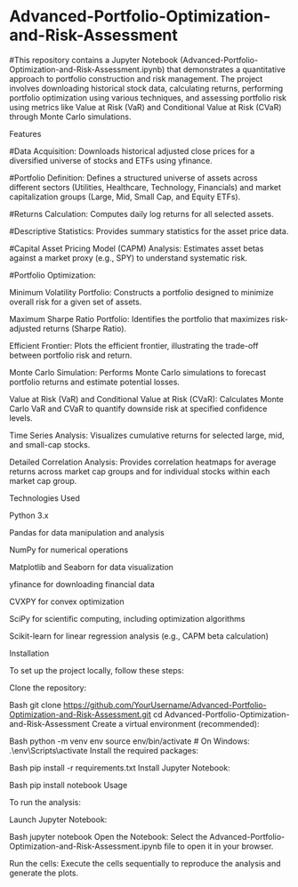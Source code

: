 # Advanced-Portfolio-Optimization-and-Risk-Assessment

#This repository contains a Jupyter Notebook (Advanced-Portfolio-Optimization-and-Risk-Assessment.ipynb) that demonstrates a quantitative approach to portfolio construction and risk management. The project involves downloading historical stock data, calculating returns, performing portfolio optimization using various techniques, and assessing portfolio risk using metrics like Value at Risk (VaR) and Conditional Value at Risk (CVaR) through Monte Carlo simulations.

Features

#Data Acquisition: Downloads historical adjusted close prices for a diversified universe of stocks and ETFs using yfinance.

#Portfolio Definition: Defines a structured universe of assets across different sectors (Utilities, Healthcare, Technology, Financials) and market capitalization groups (Large, Mid, Small Cap, and Equity ETFs).

#Returns Calculation: Computes daily log returns for all selected assets.

#Descriptive Statistics: Provides summary statistics for the asset price data.

#Capital Asset Pricing Model (CAPM) Analysis: Estimates asset betas against a market proxy (e.g., SPY) to understand systematic risk.

#Portfolio Optimization:

Minimum Volatility Portfolio: Constructs a portfolio designed to minimize overall risk for a given set of assets.

Maximum Sharpe Ratio Portfolio: Identifies the portfolio that maximizes risk-adjusted returns (Sharpe Ratio).

Efficient Frontier: Plots the efficient frontier, illustrating the trade-off between portfolio risk and return.

Monte Carlo Simulation: Performs Monte Carlo simulations to forecast portfolio returns and estimate potential losses.

Value at Risk (VaR) and Conditional Value at Risk (CVaR): Calculates Monte Carlo VaR and CVaR to quantify downside risk at specified confidence levels.

Time Series Analysis: Visualizes cumulative returns for selected large, mid, and small-cap stocks.

Detailed Correlation Analysis: Provides correlation heatmaps for average returns across market cap groups and for individual stocks within each market cap group.

Technologies Used

Python 3.x

Pandas for data manipulation and analysis

NumPy for numerical operations

Matplotlib and Seaborn for data visualization

yfinance for downloading financial data

CVXPY for convex optimization

SciPy for scientific computing, including optimization algorithms

Scikit-learn for linear regression analysis (e.g., CAPM beta calculation)

Installation

To set up the project locally, follow these steps:

Clone the repository:

Bash
git clone https://github.com/YourUsername/Advanced-Portfolio-Optimization-and-Risk-Assessment.git
cd Advanced-Portfolio-Optimization-and-Risk-Assessment
Create a virtual environment (recommended):

Bash
python -m venv env
source env/bin/activate # On Windows: .\env\Scripts\activate
Install the required packages:

Bash
pip install -r requirements.txt
Install Jupyter Notebook:

Bash
pip install notebook
Usage

To run the analysis:

Launch Jupyter Notebook:

Bash
jupyter notebook
Open the Notebook: Select the Advanced-Portfolio-Optimization-and-Risk-Assessment.ipynb file to open it in your browser.

Run the cells: Execute the cells sequentially to reproduce the analysis and generate the plots.
